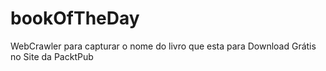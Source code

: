 # bookOfTheDay

WebCrawler para capturar o nome do livro que esta para Download Grátis no Site da PacktPub
